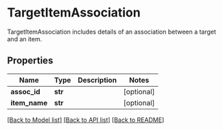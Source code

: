 # TargetItemAssociation

TargetItemAssociation includes details of an association between a target and an item.
## Properties
Name | Type | Description | Notes
------------ | ------------- | ------------- | -------------
**assoc_id** | **str** |  | [optional] 
**item_name** | **str** |  | [optional] 

[[Back to Model list]](../README.md#documentation-for-models) [[Back to API list]](../README.md#documentation-for-api-endpoints) [[Back to README]](../README.md)


